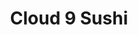 ---
layout: place
title: "Cloud 9 Sushi"
permalink: /ohio/cincinnati/cloud-9-sushi.html
stateAbbr: OH
stateName: Ohio
cityName: Cincinnati
seo:
  name: "Cloud 9 Sushi"
  type: Restaurant
  links: https://c9sushi.com/
description: "Looking for sushi in Cincinnati, Ohio? Check out Cloud 9 Sushi for a delightful Japanese dining experience. Enjoy a variety of sushi and other dishes in a we..."
place_id: ChIJU725to2tQYgR4REZO31T0gE
photos:
  - name: >-
      places/ChIJU725to2tQYgR4REZO31T0gE/photos/AeeoHcIanRRmzL1RnCZcLM7SrUjHkTES9dNktJdS56m6X-DS5zyw6kpLL8mMJxn8FesZbFKvyTjPaFAAYaOF3BgZgvcfmaI7A__XCB0n46B81IjBM9xafPIc0keumX1FB570mqRPpd1c2Klm2dYx0j6Vxbuf3TXimWxJfeD7j6j28QiYKxJm7k5-rGJCsPdW9bzEO-rmXqq3hN2O9UMTl6Rx9Rjl7YQkeKib8MphRxRDgUIxwX20UqChUs38pkKeHwPQSkoQSkGYuz6hqd8V0Zw6lh54Y_tuGk8fG_UvRKJVD332ity2bs5orEpMW9jtNtV5hAT5LlWRQCMckGFYj8jDDIuqnDdJr0cAQWZDb2czaYIiKLfZ6NWwUoKh92N6wLbrGwbTuqNZGpCoExuXBQ7O60-LK3m_7IxXQRSdx8Eq_n0
    widthPx: 4032
    heightPx: 3024
    authorAttributions:
      - displayName: Aubrey Backscheider
        uri: https://maps.google.com/maps/contrib/101547607260385954606
        photoUri: >-
          https://lh3.googleusercontent.com/a-/ALV-UjXjnnD7WhqArYVU1k0M1rJWG6fn2xGg_aZjqr955Y_BZm4bIgLo-Q=s100-p-k-no-mo
    flagContentUri: >-
      https://www.google.com/local/imagery/report/?cb_client=maps_api_places.places_api&image_key=!1e10!2sCIHM0ogKEICAgICk6O_nfQ&hl=en-US
    googleMapsUri: >-
      https://www.google.com/maps/place//data=!3m4!1e2!3m2!1sCIHM0ogKEICAgICk6O_nfQ!2e10!4m2!3m1!1s0x8841ad8db6b9bd53:0x1d2537d3b1911e1
  - name: >-
      places/ChIJU725to2tQYgR4REZO31T0gE/photos/AeeoHcKjkIraPai5jFIo7fnD6xd-PsS30ta3TTm-Km2-v7VQZd5xXAjbWpYfRGdsGSVLm3h5_1Mg51QSw80rG7GThtrGiYkrj7Z7jVWNu8OB2aVdhLv-fwmi8xD9qx5mm0pj3rqvrhzhlmLqAsUERHw3bcXRviGGPBzngB2EceZqueYJGBKGWTChake-iTlpv8T4wQyRffqpnoS6j7pbVFwWVDnT1sSW1_8MjXSnzRaPZkvjg5yVCka18x8eoVCQA5sIq93g87UTiJ8uUaUgjEuMrqOJJA5IzPuqSveVkXAqZahlyYWVVW45mK_PX6cEnbTjTRX8nxajO01SRDCuDM4Jd11nHqCGBgoCU63R3UBqErnUqXe7_o7d-e1V59wWEvP5tIGHaiD01SoSNVTf4dPDPbKYG26LeNVQIgrpI56ojb_Dts0v
    widthPx: 3870
    heightPx: 3553
    authorAttributions:
      - displayName: Mitchel Cabanas
        uri: https://maps.google.com/maps/contrib/114772932212959033238
        photoUri: >-
          https://lh3.googleusercontent.com/a/ACg8ocJN0v5fPuNT9OilnS9IvDEAAHbgcVlRNyF90GWznD1wpgGbHw=s100-p-k-no-mo
    flagContentUri: >-
      https://www.google.com/local/imagery/report/?cb_client=maps_api_places.places_api&image_key=!1e10!2sCIHM0ogKEICAgIDb38CemQE&hl=en-US
    googleMapsUri: >-
      https://www.google.com/maps/place//data=!3m4!1e2!3m2!1sCIHM0ogKEICAgIDb38CemQE!2e10!4m2!3m1!1s0x8841ad8db6b9bd53:0x1d2537d3b1911e1
  - name: >-
      places/ChIJU725to2tQYgR4REZO31T0gE/photos/AeeoHcIJA9LGXX6uckU4K_99B-iIyoIRowBq5YyQl9EmuNdR3J9U-7DDtaQ9Qxi_9yNKwsTFKcgh7P3Sp6sNvI5s0r1_apBNGpJ2Ld3a8eRr8Rr82lrAFl1CNC9MAk5rf469KrYbLwGE7i-9HDd0ubgsB8TNbHnlKA9jOtj_fQ7e5mIbV6raHAhb8oi-cdAmhECDWgN1tRURKvY_ui5LIa-WOBQtbiJXkMZjS_xGNju6Z44sVXXRb10oth8dEYvO9KUUHz2octAYF_m-Brm1i0ehoob2h2-k2x3NW6UyQW7J9rLlzWz4-H9qqW3EZ8Xk7bv0ZN8cFgHOU8o1nTWg2v-Is3WU2gwIE77x99REDBaOhhtiKn1CY3G9LVi2ZzVgKA21ec3nB5ZVjFKn1YwFnrWmBaFFqNP4qU5tNXXXcmN2ZOAws7k
    widthPx: 4800
    heightPx: 3600
    authorAttributions:
      - displayName: Jerome Gunn
        uri: https://maps.google.com/maps/contrib/110216338512178527115
        photoUri: >-
          https://lh3.googleusercontent.com/a-/ALV-UjUJYvxUV4oSYbNufe_7o00xV5F5Gekqqq1Xd921-s_n8rz8Qa_W=s100-p-k-no-mo
    flagContentUri: >-
      https://www.google.com/local/imagery/report/?cb_client=maps_api_places.places_api&image_key=!1e10!2sCIHM0ogKEICAgIC2yauMmQE&hl=en-US
    googleMapsUri: >-
      https://www.google.com/maps/place//data=!3m4!1e2!3m2!1sCIHM0ogKEICAgIC2yauMmQE!2e10!4m2!3m1!1s0x8841ad8db6b9bd53:0x1d2537d3b1911e1
  - name: >-
      places/ChIJU725to2tQYgR4REZO31T0gE/photos/AeeoHcJd0Gm8mX7xACfvmG4TYATvLAzOXLegILzTyb4OpRadQEFWaug-w6c2Ld0mJ5EQy1Xa7viqkkuZvNoCgzebUp9WurFx4J0y9M7xDAw9-Kwmaf6gAzfOy0_3CUOQB8pc10ZUNJSgi0QhZADAyQ4zdJ6LFJ023rmaSnuUT4MnStM9g0ZTKXMHwNi2MfMskUeuNAbPLI091UjCKyAlVjuX-F-D-XgSzxOu644n9P2TSHLoRYpWmbg41WjFeOMjspJb97J2fWItaG4iFZskpG9OmQgInpqbehfhorobAhR1G-_3sT3BFJXxuQ9Be4ul0_A8Fmz_HpsLQ5XFJxa28OAX5Mn3WbPwbdiiUT11GpjBWvVffvRfeMba8K88_MzhTVDoYvxgcM7WyM85pxSpLthUN_5KwCZd-tgPiWbZ00K_b2o-sg
    widthPx: 3024
    heightPx: 4032
    authorAttributions:
      - displayName: T S
        uri: https://maps.google.com/maps/contrib/106343283842273929658
        photoUri: >-
          https://lh3.googleusercontent.com/a/ACg8ocJClU3WurSCGV-iS7Vc7h31guuhF02c-RF8gKswDBRkwu8lm-Q=s100-p-k-no-mo
    flagContentUri: >-
      https://www.google.com/local/imagery/report/?cb_client=maps_api_places.places_api&image_key=!1e10!2sCIHM0ogKEICAgICelOWKJg&hl=en-US
    googleMapsUri: >-
      https://www.google.com/maps/place//data=!3m4!1e2!3m2!1sCIHM0ogKEICAgICelOWKJg!2e10!4m2!3m1!1s0x8841ad8db6b9bd53:0x1d2537d3b1911e1
  - name: >-
      places/ChIJU725to2tQYgR4REZO31T0gE/photos/AeeoHcLvR_SCijtGSpnslwpqDrmEABQ1vm727rot4QYohSz9ZtqarrhxTjrjMDJlBdqkMbGm00Lt-4PCohTEFxYN4xK86jc4nTEj-OAVs9vhOVkEjSQl2N4dv7QValKERdGL6hYDTcy9UQZO-Z9zUZ7M6-_QCvP3n3j28lKZeiGT787HmVTFkCNHufYs8EvjJcGOe0GN-XmHmiI25lyxKlu-iHha8wfJdtsx2Zk-eZ3CW5f_1c-sHJ-fGhJIj6LbrPXwqGoYdZ3htHUrlSbGFKJmrpjE5NEOVOaXRXWxovt28WoOGl_r3Mox2WRL0bCQHjhm0Ayfxm6pUBpyFLmV1mlGHqtYXgYDjAsuS5HpCQ9i4Z6-119ZnGP3RGTN9x7uF21z6kn0bzL04uH_jLVZngC02KTORfAEIMZnIcq55h_d9bbEWf4
    widthPx: 4032
    heightPx: 2268
    authorAttributions:
      - displayName: James Watson
        uri: https://maps.google.com/maps/contrib/109351118243152244195
        photoUri: >-
          https://lh3.googleusercontent.com/a/ACg8ocL_Vb3GTzZSBNJfHcP9_UssIyiTPV9Knp81cUyJf_47Bdntlg=s100-p-k-no-mo
    flagContentUri: >-
      https://www.google.com/local/imagery/report/?cb_client=maps_api_places.places_api&image_key=!1e10!2sCIHM0ogKEICAgIC_9ubejgE&hl=en-US
    googleMapsUri: >-
      https://www.google.com/maps/place//data=!3m4!1e2!3m2!1sCIHM0ogKEICAgIC_9ubejgE!2e10!4m2!3m1!1s0x8841ad8db6b9bd53:0x1d2537d3b1911e1
  - name: >-
      places/ChIJU725to2tQYgR4REZO31T0gE/photos/AeeoHcI9GRjfTC_NRwlFlYAtPqFWi_JBf7QBbO7v9C6xxMa3H-43mSuNF1enO1P-qayjLdmDPGm3I-3U-uVZ3f2j8xqVf_nJAGjed2onZbjMVtbt3jmLuTk1LxtTJrrroOkK2FyfACPjMCiM1vUft5Ct1M8h0xGtS3ySgJ-VaqdD2s5P4_zHXbQm1ZA_gwxGYGcR94Ee6M17_BWtPxBKrHgYANw0rC90gbp0u_67Te-s05nMjiU81RK2mahd0sPCeCKTTwNqCVQol7mkhXxd12l6AcQDvR2O8RSHrGto19fY_jlR_CnNvvgZt__oIdm48-XTkYT6IObCgRHf3i7bQz-pcwaI_YryemR9VARinqG1cm_T8Loduds_cVi0j9RcUlTPBv6qunjgqDtfHFuHs5D6bPsgLVhVKvTCsZVuyqDODsQXh6vD
    widthPx: 4032
    heightPx: 3024
    authorAttributions:
      - displayName: Rakshit Chandrahasa
        uri: https://maps.google.com/maps/contrib/104876105331975429024
        photoUri: >-
          https://lh3.googleusercontent.com/a-/ALV-UjUvu4S4PDaR27CiKpsTmiQF4UPz-EZ243mJbNMw1aNT1-ZTPveB8w=s100-p-k-no-mo
    flagContentUri: >-
      https://www.google.com/local/imagery/report/?cb_client=maps_api_places.places_api&image_key=!1e10!2sCIHM0ogKEICAgICEncb76gE&hl=en-US
    googleMapsUri: >-
      https://www.google.com/maps/place//data=!3m4!1e2!3m2!1sCIHM0ogKEICAgICEncb76gE!2e10!4m2!3m1!1s0x8841ad8db6b9bd53:0x1d2537d3b1911e1
  - name: >-
      places/ChIJU725to2tQYgR4REZO31T0gE/photos/AeeoHcL1asmt3b5_NNp1ey_DchUJ-Ou8Cmdu62Tc65cngXwcFPyDqfpsvdplzY7yHB8CF4LpDov9q7I47zpaoTQMxCTZKgGMrZaSCml8DamHMluju8odxKsg43NTRpv40nBAiu5fuP7hlAy_0Vfc6BZKeRY9c_J6FCFYH87VtkA7T7JIrr45Giej6zBSyDZm-oCL5mcB3JGgt9eHzs00DLslk92SOMqrOsM8c31VZv9Nb5-eQwLDg2nhQqYfQyRfO3YCBQILSAwb6ndW0xh5ipzhohoFjbUc8c-lRn6CX1cYICGJmH9BmMT5Sz9YjPDX0xdQlix1i-QVDehQOu4vA1Z0EFp9vb_5KpRq1Uhsjb6snDCa7PoA_BXdQaI6by04VQB8odmimnDwxF9N7o5mXVAcIeVVh7OgMe_x6DLKcDAs0o8hTA
    widthPx: 3024
    heightPx: 4032
    authorAttributions:
      - displayName: Aristeo Vigueras Castillo
        uri: https://maps.google.com/maps/contrib/112440122113254785608
        photoUri: >-
          https://lh3.googleusercontent.com/a-/ALV-UjU7GKG9QI2QiHdMlT2hdGqs-R3_NGdCebgUC6I33-9avoZGVNc14A=s100-p-k-no-mo
    flagContentUri: >-
      https://www.google.com/local/imagery/report/?cb_client=maps_api_places.places_api&image_key=!1e10!2sCIHM0ogKEICAgIDEo9D0DA&hl=en-US
    googleMapsUri: >-
      https://www.google.com/maps/place//data=!3m4!1e2!3m2!1sCIHM0ogKEICAgIDEo9D0DA!2e10!4m2!3m1!1s0x8841ad8db6b9bd53:0x1d2537d3b1911e1
  - name: >-
      places/ChIJU725to2tQYgR4REZO31T0gE/photos/AeeoHcIEIjDLyNjm23xK8kxnctP9Do4TpQZ_-igKO8isuDa9il7dzUfbPdZBo5VBGPwlRtqLt6e-Rm7zFnkpg1p5bla9LbioAvasD82VxztO24Hk0vUEE3f3qw-X0DsPv8LdgxS0x-UPS-MnM8gvpEumEWQCmntrDmKOKi9R3Obx5m0t4dOOpeWCsfilGBMVtpfvOT3b3jRRTFdxpKMDHFhA1en85sjOVGTCB6cMDJcHOGNETbkro6vn4oSyTJ9bhBlGUiA3cRoYaYDEbytHCZwRZ9eZvhwEydjpx3Q1KvuVznJImwTINVmMP06sjMcriruVNrY2K6X7OwLqMTFRZ1QZ3lT7v6KFOd81HI2SPw-3JXqFcTKop-1M-AjlX90TWi923JTRVv2wbYPnpSlS4xzGO_tA72ZFAkq71h0ysREZj7M
    widthPx: 3000
    heightPx: 4000
    authorAttributions:
      - displayName: Matthew Robinson
        uri: https://maps.google.com/maps/contrib/115837073952121229396
        photoUri: >-
          https://lh3.googleusercontent.com/a-/ALV-UjVt5ZqkAQY6zHSNduwTRmpvrSTLDMuFpJVFhvNOMJBd9-akkcyr=s100-p-k-no-mo
    flagContentUri: >-
      https://www.google.com/local/imagery/report/?cb_client=maps_api_places.places_api&image_key=!1e10!2sCIHM0ogKEICAgICC6JyGKA&hl=en-US
    googleMapsUri: >-
      https://www.google.com/maps/place//data=!3m4!1e2!3m2!1sCIHM0ogKEICAgICC6JyGKA!2e10!4m2!3m1!1s0x8841ad8db6b9bd53:0x1d2537d3b1911e1
  - name: >-
      places/ChIJU725to2tQYgR4REZO31T0gE/photos/AeeoHcK1-zFj3O2Xn-kJgqF10eUXrV4vfC8CJAB_RYEsgzBUSJMBbCC-_p5ox3PHuTU9tpiJbBozDVZqwowy0ip_5Iv5_oETALDczMMHvNRpU5SEnTj9d0jCxLeJPv55Hkvz2zxoYtSahQzTF-4JAR7diQWSXOkkmobzRhTkuTdgO06dLNz4VBYQoDCAASg3Tgw2g2i-cBWQjbzBl5u519RMMRc3Ai_uIEfenwa789GRbEChoJlCQ1FNvsnVJDz4q0qh5DkUHXqE-64FSDEGJ4ctnwVAe6Jwa2D0Wt-HOVY3krJhf3rCSi79HLbhRfflaP92FeaBA3X0aUp4uLm1w9apokL0okRDoWSFFEgo8aurDl0pvQ_UmnpnYQLCADQY7yxlzl3UqjWOhkXEz_4ooevT-liz_2ODJEXOdmZy6kVaMWI
    widthPx: 3024
    heightPx: 4032
    authorAttributions:
      - displayName: Sarah Elizabeth Trentman
        uri: https://maps.google.com/maps/contrib/116285983753884940023
        photoUri: >-
          https://lh3.googleusercontent.com/a-/ALV-UjVBhCB2O5nEWH658Ta9821EjaBfh_yVemtnssx_If-k1Q2r52VGcw=s100-p-k-no-mo
    flagContentUri: >-
      https://www.google.com/local/imagery/report/?cb_client=maps_api_places.places_api&image_key=!1e10!2sCIHM0ogKEICAgICskOPsbw&hl=en-US
    googleMapsUri: >-
      https://www.google.com/maps/place//data=!3m4!1e2!3m2!1sCIHM0ogKEICAgICskOPsbw!2e10!4m2!3m1!1s0x8841ad8db6b9bd53:0x1d2537d3b1911e1
  - name: >-
      places/ChIJU725to2tQYgR4REZO31T0gE/photos/AeeoHcLybzAcN7OSbiC_1qKlUqXGJB5sEZdLfycSE6jBMSzHLsEjI_tFo-3F_SifpR9OXYu7cUpKVc23NG1k6niTreH4ZAcDLTJKYbURcWXOqbLF-DMozhpi4Y1E44Vo-nPKh226kCmiU73LJ6WIiAR-wwHQ9X7NdKTXSD_SOagjnITh7OeFaqJqUv8pYYhTrl6ohWvXqDusvtSil0FiO8rCMixL7xiJJ7wH6YTL32-UCj4N9uCmxhPWtKMGGpcIS-xd9yLL8Su4Ugm-PCH6zH6A_nAjOHL3HH_x9HZxDJA0aAjv9myLqZfHy-Dtvz4O1Gx19NsCjLgRKhCDHD_PZq-e-EZbjMtnuAAx3NU-likKh8vfi2TtGiLC47_SnWyKvryDkWLCAKy8ynybL9O5uyizxqglk8TFbxFawap2kR6-Twg
    widthPx: 4800
    heightPx: 3600
    authorAttributions:
      - displayName: Jerome Gunn
        uri: https://maps.google.com/maps/contrib/110216338512178527115
        photoUri: >-
          https://lh3.googleusercontent.com/a-/ALV-UjUJYvxUV4oSYbNufe_7o00xV5F5Gekqqq1Xd921-s_n8rz8Qa_W=s100-p-k-no-mo
    flagContentUri: >-
      https://www.google.com/local/imagery/report/?cb_client=maps_api_places.places_api&image_key=!1e10!2sCIHM0ogKEICAgIC2yauMGQ&hl=en-US
    googleMapsUri: >-
      https://www.google.com/maps/place//data=!3m4!1e2!3m2!1sCIHM0ogKEICAgIC2yauMGQ!2e10!4m2!3m1!1s0x8841ad8db6b9bd53:0x1d2537d3b1911e1
address: 1018 Delta Ave, Cincinnati, OH 45208, USA
street: 1018 Delta Ave
city: Cincinnati
state: OH
zip: '45208'
country: USA
neighborhood: Mount Lookout
latitude: '39.129014'
longitude: '-84.429974'
accessibility_options:
  wheelchairAccessibleParking: true
  wheelchairAccessibleSeating: true
business_status: OPERATIONAL
name: Cloud 9 Sushi
google_maps_links:
  directionsUri: >-
    https://www.google.com/maps/dir//''/data=!4m7!4m6!1m1!4e2!1m2!1m1!1s0x8841ad8db6b9bd53:0x1d2537d3b1911e1!3e0
  placeUri: https://maps.google.com/?cid=131259136474681825
  writeAReviewUri: >-
    https://www.google.com/maps/place//data=!4m3!3m2!1s0x8841ad8db6b9bd53:0x1d2537d3b1911e1!12e1
  reviewsUri: >-
    https://www.google.com/maps/place//data=!4m4!3m3!1s0x8841ad8db6b9bd53:0x1d2537d3b1911e1!9m1!1b1
  photosUri: >-
    https://www.google.com/maps/place//data=!4m3!3m2!1s0x8841ad8db6b9bd53:0x1d2537d3b1911e1!10e5
primary_type: Sushi Restaurant
opening_hours:
  regular: null
  current: null
secondary_opening_hours:
  regular:
    weekdayDescriptions: null
    type: null
  current:
    weekdayDescriptions: null
    type: null
phone: (513) 533-9218
price_level: PRICE_LEVEL_MODERATE
price_range: $10 &ndash; $20
rating: '4.4'
rating_count: 1543
website: https://c9sushi.com/
reviews: null
parking_options: null
payment_options: null
allow_dogs: null
curbside_pickup: null
delivery: null
dine_in: null
good_for_children: null
good_for_groups: null
good_for_sports: null
live_music: null
menu_for_children: null
outdoor_seating: null
reservable: null
restroom: null
serves_beer: null
serves_breakfast: null
serves_brunch: null
serves_cocktails: null
serves_coffee: null
serves_dinner: null
serves_dessert: null
serves_lunch: null
serves_vegetarian_food: null
serves_wine: null
takeout: null
summary: null

---